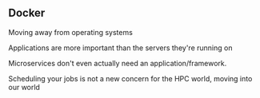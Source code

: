 Docker
------

Moving away from operating systems

Applications are more important than the servers they're running on 

Microservices don't even actually need an application/framework.

Scheduling your jobs is not a new concern for the HPC world, moving into our world


